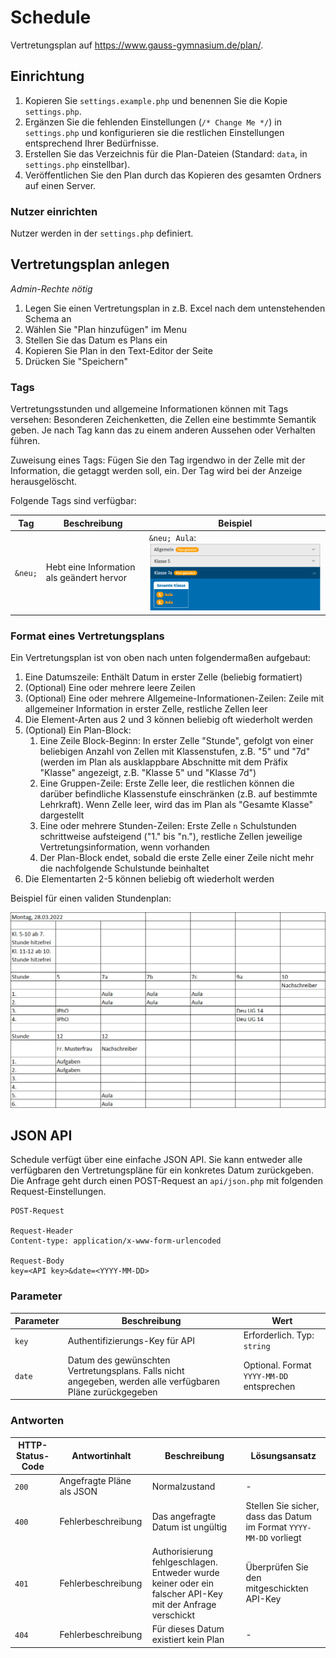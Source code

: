 # Schedule

Vertretungsplan auf https://www.gauss-gymnasium.de/plan/.

## Einrichtung

1. Kopieren Sie `settings.example.php` und benennen Sie die Kopie `settings.php`.
1. Ergänzen Sie die fehlenden Einstellungen (`/* Change Me */`) in `settings.php` und konfigurieren sie die restlichen Einstellungen entsprechend Ihrer Bedürfnisse.
1. Erstellen Sie das Verzeichnis für die Plan-Dateien (Standard: `data`, in `settings.php` einstellbar).
1. Veröffentlichen Sie den Plan durch das Kopieren des gesamten Ordners auf einen Server.

### Nutzer einrichten

Nutzer werden in der `settings.php` definiert.

## Vertretungsplan anlegen

*Admin-Rechte nötig*

1. Legen Sie einen Vertretungsplan in z.B. Excel nach dem untenstehenden Schema an
1. Wählen Sie "Plan hinzufügen" im Menu
1. Stellen Sie das Datum es Plans ein
1. Kopieren Sie Plan in den Text-Editor der Seite
1. Drücken Sie "Speichern"

### Tags

Vertretungsstunden und allgemeine Informationen können mit Tags versehen: Besonderen Zeichenketten, die Zellen eine bestimmte Semantik geben. Je nach Tag kann das zu einem anderen Aussehen oder Verhalten führen.

Zuweisung eines Tags: Fügen Sie den Tag irgendwo in der Zelle mit der Information, die getaggt werden soll, ein. Der Tag wird bei der Anzeige herausgelöscht.

Folgende Tags sind verfügbar:

Tag     | Beschreibung                              | Beispiel
--------|-------------------------------------------|-------------
`&neu;` | Hebt eine Information als geändert hervor | `&neu; Aula`: ![Getaggte Inhalte werden hervorgehoben](img/ExampleLessonChanged.png)

### Format eines Vertretungsplans

Ein Vertretungsplan ist von oben nach unten folgendermaßen aufgebaut:

1. Eine Datumszeile: Enthält Datum in erster Zelle (beliebig formatiert)
1. (Optional) Eine oder mehrere leere Zeilen
1. (Optional) Eine oder mehrere Allgemeine-Informationen-Zeilen: Zeile mit allgemeiner Information in erster Zelle, restliche Zellen leer
1. Die Element-Arten aus 2 und 3 können beliebig oft wiederholt werden
1. (Optional) Ein Plan-Block:
    1. Eine Zeile Block-Beginn: In erster Zelle "Stunde", gefolgt von einer beliebigen Anzahl von Zellen mit Klassenstufen, z.B. "5" und "7d" (werden im Plan als ausklappbare Abschnitte mit dem Präfix "Klasse" angezeigt, z.B. "Klasse 5" und "Klasse 7d")
    1. Eine Gruppen-Zeile: Erste Zelle leer, die restlichen können die darüber befindliche Klassenstufe einschränken (z.B. auf bestimmte Lehrkraft). Wenn Zelle leer, wird das im Plan als "Gesamte Klasse" dargestellt
    1. Eine oder mehrere Stunden-Zeilen: Erste Zelle `n` Schulstunden schrittweise aufsteigend ("1." bis "n."), restliche Zellen jeweilige Vertretungsinformation, wenn vorhanden
    4. Der Plan-Block endet, sobald die erste Zelle einer Zeile nicht mehr die nachfolgende Schulstunde beinhaltet
1. Die Elementarten 2-5 können beliebig oft wiederholt werden

Beispiel für einen validen Stundenplan:

![Beispiel für einen Vertretungsplan](img/ExampleSchedule.png)

## JSON API

Schedule verfügt über eine einfache JSON API. Sie kann entweder alle verfügbaren den Vertretungspläne für ein konkretes Datum zurückgeben.
Die Anfrage geht durch einen POST-Request an `api/json.php` mit folgenden Request-Einstellungen.

```
POST-Request

Request-Header
Content-type: application/x-www-form-urlencoded

Request-Body
key=<API key>&date=<YYYY-MM-DD>
```

### Parameter

Parameter | Beschreibung | Wert
----------|--------------|-----
`key` | Authentifizierungs-Key für API | Erforderlich. Typ: `string`
`date` | Datum des gewünschten Vertretungsplans. Falls nicht angegeben, werden alle verfügbaren Pläne zurückgegeben | Optional. Format `YYYY-MM-DD` entsprechen

### Antworten

HTTP-Status-Code | Antwortinhalt | Beschreibung | Lösungsansatz
-----------------|---------------|--------------|----------------
`200` | Angefragte Pläne als JSON | Normalzustand | -
`400` | Fehlerbeschreibung | Das angefragte Datum ist ungültig | Stellen Sie sicher, dass das Datum im Format `YYYY-MM-DD` vorliegt
`401` | Fehlerbeschreibung | Authorisierung fehlgeschlagen. Entweder wurde keiner oder ein falscher API-Key mit der Anfrage verschickt | Überprüfen Sie den mitgeschickten API-Key
`404` | Fehlerbeschreibung | Für dieses Datum existiert kein Plan | -
